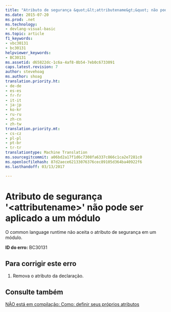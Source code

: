 ```yaml
---
title: "Atributo de segurança &quot;&lt;attributename&gt;&quot; não pode ser aplicado a um módulo | Documentos do Microsoft"
ms.date: 2015-07-20
ms.prod: .net
ms.technology:
- devlang-visual-basic
ms.topic: article
f1_keywords:
- vbc30131
- bc30131
helpviewer_keywords:
- BC30131
ms.assetid: d65822dc-1c6a-4af8-8b54-7eb0c6733091
caps.latest.revision: 7
author: stevehoag
ms.author: shoag
translation.priority.ht:
- de-de
- es-es
- fr-fr
- it-it
- ja-jp
- ko-kr
- ru-ru
- zh-cn
- zh-tw
translation.priority.mt:
- cs-cz
- pl-pl
- pt-br
- tr-tr
translationtype: Machine Translation
ms.sourcegitcommit: a06bd2a17f1d6c7308fa6337c866c1ca2e7281c0
ms.openlocfilehash: 87d2aece62133076376cec89105d364ba40922f6
ms.lasthandoff: 03/13/2017

---
```

# <a name="security-attribute-39ltattributenamegt39-cannot-be-applied-to-a-module"></a>Atributo de segurança '&lt;attributename&gt;' não pode ser aplicado a um módulo
O common language runtime não aceita o atributo de segurança em um módulo.  
  
 **ID do erro:** BC30131  
  
## <a name="to-correct-this-error"></a>Para corrigir este erro  
  
1.  Remova o atributo da declaração.  
  
## <a name="see-also"></a>Consulte também  
 [NÃO está em compilação: Como: definir seus próprios atributos](http://msdn.microsoft.com/en-us/039609c4-ec43-4f44-945f-aa3b5b535c6a)
